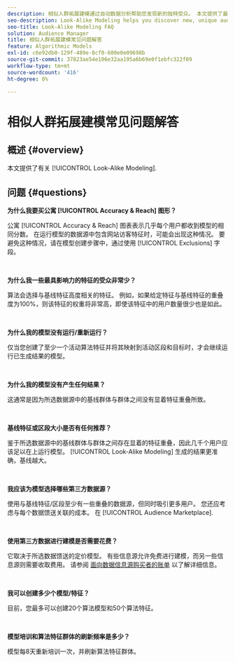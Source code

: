 ```yaml
---
description: 相似人群拓展建模通过自动数据分析帮助您发现新的独特受众。 本文提供了最常见问题的解答。
seo-description: Look-Alike Modeling helps you discover new, unique audiences through automated data analysis. This article provides answers to the most frequently asked questions.
seo-title: Look-Alike Modeling FAQ
solution: Audience Manager
title: 相似人群拓展建模常见问题解答
feature: Algorithmic Models
exl-id: c6e92db0-129f-489e-8cf0-600e0e09698b
source-git-commit: 37823ae54e106e32aa195a6b69e0f1ebfc322f09
workflow-type: tm+mt
source-wordcount: '416'
ht-degree: 0%

---
```


# 相似人群拓展建模常见问题解答

## 概述 {#overview}

本文提供了有关 [!UICONTROL Look-Alike Modeling].

## 问题 {#questions}

**为什么我要买公寓 [!UICONTROL Accuracy & Reach] 图形？**

公寓 [!UICONTROL Accuracy & Reach] 图表表示几乎每个用户都收到模型的相同分数。 在运行模型的数据源中包含网站访客特征时，可能会出现这种情况。 要避免这种情况，请在模型创建步骤中，通过使用 [!UICONTROL Exclusions] 字段。

 

**为什么我一些最具影响力的特征的受众非常少？**

算法会选择与基线特征高度相关的特征。 例如，如果给定特征与基线特征的重叠度为100%，则该特征的权重将非常高，即使该特征中的用户数量很少也是如此。

 

**为什么我的模型没有运行/重新运行？**

仅当您创建了至少一个活动算法特征并将其映射到活动区段和目标时，才会继续运行已生成结果的模型。

 

**为什么我的模型没有产生任何结果？**

这通常是因为所选数据源中的基线群体与群体之间没有显着特征重叠所致。

 

**基线特征或区段大小是否有任何推荐？**

鉴于所选数据源中的基线群体与群体之间存在显着的特征重叠，因此几千个用户应该足以在上运行模型。 [!UICONTROL Look-Alike Modeling] 生成的结果更准确，基线越大。

 

**我应该为模型选择哪些第三方数据源？**

使用与基线特征/区段至少有一些重叠的数据源，但同时吸引更多用户。 您还应考虑与每个数据馈送关联的成本。 在 [!UICONTROL Audience Marketplace].

 

**使用第三方数据进行建模是否需要花费？**

它取决于所选数据馈送的定价模型。 有些信息源允许免费进行建模，而另一些信息源则需要收取费用。 请参阅 [面向数据信息源购买者的账单](../features/audience-marketplace/marketplace-data-buyers/marketplace-buyer-billing.md) 以了解详细信息。

 

**我可以创建多少个模型/特征？**

目前，您最多可以创建20个算法模型和50个算法特征。

 

**模型培训和算法特征群体的刷新频率是多少？**

模型每8天重新培训一次，并刷新算法特征群体。
